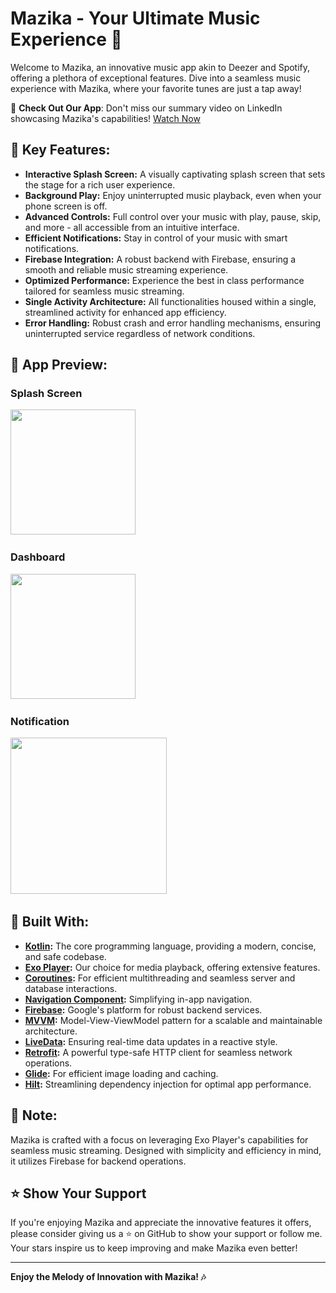 # Mazika - Your Ultimate Music Experience 🎵

Welcome to Mazika, an innovative music app akin to Deezer and Spotify, offering a plethora of exceptional features. Dive into a seamless music experience with Mazika, where your favorite tunes are just a tap away!

🎥 **Check Out Our App**: Don't miss our summary video on LinkedIn showcasing Mazika's capabilities! [Watch Now](https://www.linkedin.com/posts/kareem-aboelatta-893080203_androiddevelopment-kotlin-activity-6961432130513973249-4ch_?utm_source=linkedin_share&utm_medium=member_desktop_web)

## 🌟 Key Features:
- **Interactive Splash Screen:** A visually captivating splash screen that sets the stage for a rich user experience.
- **Background Play:** Enjoy uninterrupted music playback, even when your phone screen is off.
- **Advanced Controls:** Full control over your music with play, pause, skip, and more - all accessible from an intuitive interface.
- **Efficient Notifications:** Stay in control of your music with smart notifications.
- **Firebase Integration:** A robust backend with Firebase, ensuring a smooth and reliable music streaming experience.
- **Optimized Performance:** Experience the best in class performance tailored for seamless music streaming.
- **Single Activity Architecture:** All functionalities housed within a single, streamlined activity for enhanced app efficiency.
- **Error Handling:** Robust crash and error handling mechanisms, ensuring uninterrupted service regardless of network conditions.

## 📸 App Preview:
### Splash Screen
<img src="https://user-images.githubusercontent.com/62241386/168529361-d09b91e3-d1dc-477e-b21c-2d7bd9ef6086.gif" width="200">&nbsp;

### Dashboard
<img src="https://user-images.githubusercontent.com/62241386/168532430-78c1d694-21b1-48b5-87b5-cd788900671e.gif" width="200">&nbsp;

### Notification
<img src="https://user-images.githubusercontent.com/62241386/168530877-48019cf1-dbfc-4f03-b51f-a5da9e33d046.PNG" width="250">&nbsp;

## 🔧 Built With:
- **[Kotlin](https://kotlinlang.org):** The core programming language, providing a modern, concise, and safe codebase.
- **[Exo Player](https://github.com/google/ExoPlayer):** Our choice for media playback, offering extensive features.
- **[Coroutines](https://developer.android.com/kotlin/coroutines):** For efficient multithreading and seamless server and database interactions.
- **[Navigation Component](https://developer.android.com/guide/navigation/navigation-getting-started):** Simplifying in-app navigation.
- **[Firebase](https://firebase.google.com/):** Google's platform for robust backend services.
- **[MVVM](https://developer.android.com/topic/architecture):** Model-View-ViewModel pattern for a scalable and maintainable architecture.
- **[LiveData](https://developer.android.com/topic/libraries/architecture/livedata):** Ensuring real-time data updates in a reactive style.
- **[Retrofit](https://square.github.io/retrofit/):** A powerful type-safe HTTP client for seamless network operations.
- **[Glide](https://github.com/bumptech/glide):** For efficient image loading and caching.
- **[Hilt](https://developer.android.com/training/dependency-injection/hilt-android):** Streamlining dependency injection for optimal app performance.

## 📝 Note:
Mazika is crafted with a focus on leveraging Exo Player's capabilities for seamless music streaming. Designed with simplicity and efficiency in mind, it utilizes Firebase for backend operations.

## ⭐ Show Your Support
If you're enjoying Mazika and appreciate the innovative features it offers, please consider giving us a ⭐ on GitHub to show your support or follow me. Your stars inspire us to keep improving and make Mazika even better!

---

**Enjoy the Melody of Innovation with Mazika! 🎶**
